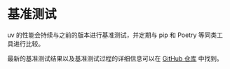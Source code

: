 # 基准测试

uv 的性能会持续与之前的版本进行基准测试，并定期与 pip 和 Poetry 等同类工具进行比较。

最新的基准测试结果以及基准测试过程的详细信息可以在 [GitHub 仓库](https://github.com/astral-sh/uv/blob/main/BENCHMARKS.md) 中找到。